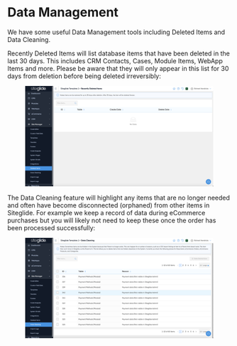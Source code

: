 # Data Management

We have some useful Data Management tools including Deleted Items and Data Cleaning.

Recently Deleted Items will list database items that have been deleted in the last 30 days. This includes CRM Contacts, Cases, Module Items, WebApp Items and more. Please be aware that they will only appear in this list for 30 days from deletion before being deleted irreversibly:

<figure><img src="../.gitbook/assets/Siteglide-Site-Manager-Recently-Deleted-Items.png" alt=""><figcaption></figcaption></figure>

The Data Cleaning feature will highlight any items that are no longer needed and often have become disconnected (orphaned) from other items in Siteglide. For example we keep a record of data during eCommerce purchases but you will likely not need to keep these once the order has been processed successfully:

<figure><img src="../.gitbook/assets/Siteglide-Site-Manager-Data-Cleaning.png" alt=""><figcaption></figcaption></figure>
